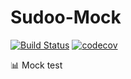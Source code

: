 # Sudoo-Mock

[![Build Status](https://travis-ci.org/SudoDotDog/Sudoo-Mock.svg?branch=master)](https://travis-ci.org/SudoDotDog/Sudoo-Mock)
[![codecov](https://codecov.io/gh/SudoDotDog/Sudoo-Mock/branch/master/graph/badge.svg)](https://codecov.io/gh/SudoDotDog/Sudoo-Mock)

:bar_chart: Mock test
